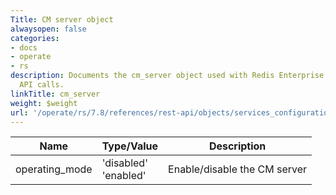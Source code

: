 ```yaml
---
Title: CM server object
alwaysopen: false
categories:
- docs
- operate
- rs
description: Documents the cm_server object used with Redis Enterprise Software REST
  API calls.
linkTitle: cm_server
weight: $weight
url: '/operate/rs/7.8/references/rest-api/objects/services_configuration/cm_server/'
---
```


| Name | Type/Value | Description |
|------|------------|-------------|
| operating_mode | 'disabled'<br />'enabled' | Enable/disable the CM server |
